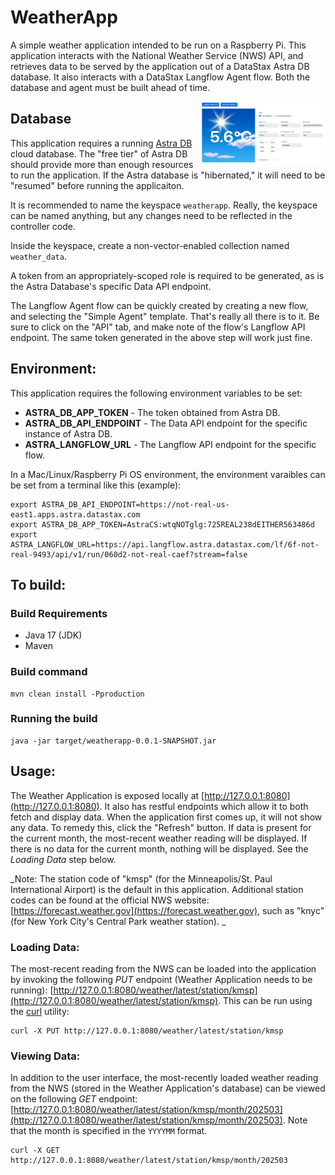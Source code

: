 # WeatherApp
A simple weather application intended to be run on a Raspberry Pi. This application interacts with the National Weather Service (NWS) API, and retrieves data to be served by the application out of a DataStax Astra DB database. It also interacts with a DataStax Langflow Agent flow. Both the database and agent must be built ahead of time.

<img src="weatherapp.png" width="200" align=right />

## Database

This application requires a running [Astra DB](https://astra.datastax.com) cloud database. The "free tier" of Astra DB should provide more than enough resources to run the application. If the Astra database is "hibernated," it will need to be "resumed" before running the applicaiton.

It is recommended to name the keyspace `weatherapp`. Really, the keyspace can be named anything, but any changes need to be reflected in the controller code.

Inside the keyspace, create a non-vector-enabled collection named `weather_data`.

A token from an appropriately-scoped role is required to be generated, as is the Astra Database's specific Data API endpoint.

The Langflow Agent flow can be quickly created by creating a new flow, and selecting the "Simple Agent" template. That's really all there is to it. Be sure to click on the "API" tab, and make note of the flow's Langflow API endpoint. The same token generated in the above step will work just fine.

## Environment:

This application requires the following environment variables to be set:

 - **ASTRA_DB_APP_TOKEN** - The token obtained from Astra DB.
 - **ASTRA_DB_API_ENDPOINT** - The Data API endpoint for the specific instance of Astra DB.
 - **ASTRA_LANGFLOW_URL** - The Langflow API endpoint for the specific flow.

In a Mac/Linux/Raspberry Pi OS environment, the environment varaibles can be set from a terminal like this (example):

```
export ASTRA_DB_API_ENDPOINT=https://not-real-us-east1.apps.astra.datastax.com
export ASTRA_DB_APP_TOKEN=AstraCS:wtqNOTglg:725REAL238dEITHER563486d
export ASTRA_LANGFLOW_URL=https://api.langflow.astra.datastax.com/lf/6f-not-real-9493/api/v1/run/060d2-not-real-caef?stream=false
```

## To build:

### Build Requirements

 - Java 17 (JDK)
 - Maven

### Build command

    mvn clean install -Pproduction

### Running the build

    java -jar target/weatherapp-0.0.1-SNAPSHOT.jar

## Usage:

The Weather Application is exposed locally at [http://127.0.0.1:8080](http://127.0.0.1:8080). It also has restful endpoints which allow it to both fetch and display data. When the application first comes up, it will not show any data. To remedy this, click the "Refresh" button. If data is present for the current month, the most-recent weather reading will be displayed. If there is no data for the current month, nothing will be displayed. See the _Loading Data_ step below.

_Note: The station code of "kmsp" (for the Minneapolis/St. Paul International Airport) is the default in this application. Additional station codes can be found at the official NWS website: [https://forecast.weather.gov](https://forecast.weather.gov), such as "knyc" (for New York City's Central Park weather station). _

### Loading Data:

The most-recent reading from the NWS can be loaded into the application by invoking the following _PUT_ endpoint (Weather Application needs to be running): [http://127.0.0.1:8080/weather/latest/station/kmsp](http://127.0.0.1:8080/weather/latest/station/kmsp).  This can be run using the [curl](https://www.curl.se) utility:

    curl -X PUT http://127.0.0.1:8080/weather/latest/station/kmsp

### Viewing Data:

In addition to the user interface, the most-recently loaded weather reading from the NWS (stored in the Weather Application's database) can be viewed on the following _GET_ endpoint: [http://127.0.0.1:8080/weather/latest/station/kmsp/month/202503](http://127.0.0.1:8080/weather/latest/station/kmsp/month/202503).  Note that the month is specified in the `YYYYMM` format.

    curl -X GET http://127.0.0.1:8080/weather/latest/station/kmsp/month/202503

